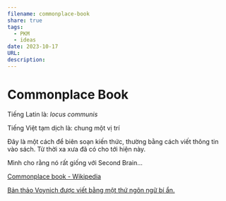 ```yaml
---
filename: commonplace-book
share: true
tags:
  - PKM
  - ideas
date: 2023-10-17
URL: 
description: 
---
```


# Commonplace Book

Tiếng Latin là: *locus communis*

Tiếng Việt tạm dịch là: chung một vị trí

Đây là một cách để biên soạn kiến ​​thức, thường bằng cách viết thông tin vào sách. Từ thời xa xưa đã có cho tới hiện này.

Mình cho rằng nó rất giống với Second Brain...

[Commonplace book - Wikipedia](https://en.wikipedia.org/wiki/Commonplace_book)

[Bản thảo Voynich được viết bằng một thứ ngôn ngữ bí ẩn.](https://www.facebook.com/www.ctump.edu.vn/posts/pfbid03wdS9TK6ocZtUUUVt6m5toHKjz8mZo9Shd9ManFPoitL9y8VZda5sEptQBEgKU1gl)

